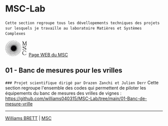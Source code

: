 # MSC-Lab
`Cette section regroupe tous les dévellopements techniques des projets sur lesquels je travaille au laboratoire Matières et Systèmes Complexes`

![MSC](https://github.com/williams040315/MSC-Lab/blob/main/99-Medias/logo_msc.jpg)
[Page WEB du MSC](http://www.msc.univ-paris-diderot.fr/)

## 01 - Banc de mesures pour les vrilles 
`### Projet scientifique dirigé par Drazen Zanchi et Julien Derr`
Cette section regroupe l'ensemble des codes qui permettent de piloter les équipements du banc de mesures des vrilles de vignes : https://github.com/williams040315/MSC-Lab/tree/main/01-Banc-de-mesure-vrille

------------------------------------------------------------------------------------------------------------------------------------------
[Williams BRETT](williams.brett@univ-paris-diderot.fr) | [MSC](http://www.msc.univ-paris-diderot.fr/)
